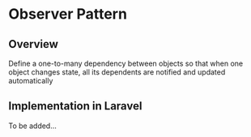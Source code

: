 # Observer Pattern

## Overview

Define a one-to-many dependency between objects so that when one object changes state, all its dependents are notified and updated automatically

## Implementation in Laravel

To be added...